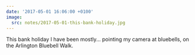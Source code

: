 ```yaml
---
date: '2017-05-01 16:06:00 +0100'
image:
  src: notes/2017-05-01-this-bank-holiday.jpg
---
```

This bank holiday I have been mostly... pointing my camera at bluebells, on the Arlington Bluebell Walk.
